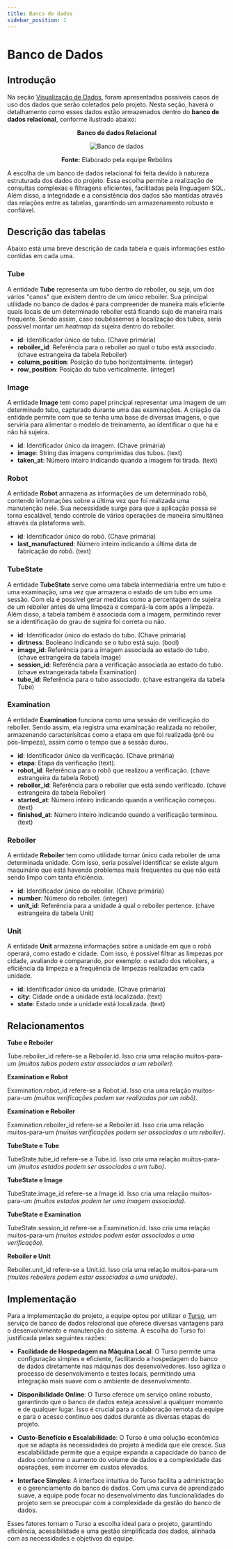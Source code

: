 ```yaml
---
title: Banco de dados
sidebar_position: 1
---
```


# Banco de Dados

## Introdução

Na seção [Visualização de Dados](/Sprint-3/visualizacao-de-dados.md), foram apresentados possíveis casos de uso dos dados que serão coletados pelo projeto. Nesta seção, haverá o detalhamento como esses dados estão armazenados dentro do **banco de dados relacional**, conforme ilustrado abaixo:

<div align="center">

**Banco de dados Relacional**

![Banco de dados](/img/banco-de-dados.png)


**Fonte:** Elaborado pela equipe Rebólins

</div>

A escolha de um banco de dados relacional foi feita devido à natureza estruturada dos dados do projeto. Essa escolha permite a realização de consultas complexas e filtragens eficientes, facilitadas pela linguagem SQL. Além disso, a integridade e a consistência dos dados são mantidas através das relações entre as tabelas, garantindo um armazenamento robusto e confiável.

## Descrição das tabelas

Abaixo está uma breve descrição de cada tabela e quais informações estão contidas em cada uma.


### Tube

A entidade **Tube** representa um tubo dentro do reboiler, ou seja, um dos vários "canos" que existem dentro de um único reboiler. Sua principal utilidade no banco de dados é para compreender de maneira mais eficiente quais locais de um determinado reboiler está ficando sujo de maneira mais frequente. Sendo assim, caso soubéssemos a localização dos tubos, seria possível montar um _heatmap_ da sujeira dentro do reboiler.

- **id**: Identificador único do tubo. (Chave primária)
- **reboiler_id**: Referência para o reboiler ao qual o tubo está associado. (chave estrangeira da tabela Reboiler)
- **column_position**: Posição do tubo horizontalmente. (integer)
- **row_position**: Posição do tubo verticalmente. (integer)


### Image

A entidade **Image** tem como papel principal representar uma imagem de um determinado tubo, capturado durante uma das examinações. A criação da entidade permite com que se tenha uma base de diversas imagens, o que serviria para alimentar o modelo de treinamento, ao identificar o que há e não há sujeira. 

- **id**: Identificador único da imagem. (Chave primária)
- **image**: String das imagens comprimidas dos tubos. (text)
- **taken_at**: Número inteiro indicando quando a imagem foi tirada. (text)


### Robot

A entidade **Robot** armazena as informações de um determinado robô, contendo informações sobre a última vez que foi realizada uma manutenção nele. Sua necessidade surge para que a aplicação possa se torna escalável, tendo controle de vários operações de maneira simultânea através da plataforma web.

- **id**: Identificador único do robô. (Chave primária)
- **last_manufactured**: Número inteiro indicando a última data de fabricação do robô. (text)

### TubeState

A entidade **TubeState** serve como uma tabela intermediária entre um tubo e uma examinação, uma vez que armazena o estado de um tubo em uma sessão. Com ela é possível gerar medidas como a percentagem de sujeira de um reboiler antes de uma limpeza e compará-la com após a limpeza. Além disso, a tabela também é associada com a imagem, permitindo rever se a identificação do grau de sujeira foi correta ou não.

- **id**: Identificador único do estado do tubo. (Chave primária)
- **dirtness**: Booleano indicando se o tubo está sujo. (bool)
- **image_id**: Referência para a imagem associada ao estado do tubo. (chave estrangeira da tabela Image)
- **session_id**: Referência para a verificação associada ao estado do tubo. (chave estrangeirada tabela Examination)
- **tube_id**: Referência para o tubo associado. (chave estrangeira da tabela Tube)

### Examination

A entidade **Examination** funciona como uma sessão de verificação do reboiler. Sendo assim, ela registra uma examinação realizada no reboiler, armazenando caracterísitcas como a etapa em que foi realizada (pré ou pós-limpeza), assim como o tempo que a sessão durou.

- **id**: Identificador único da verificação. (Chave primária)
- **etapa**: Etapa da verificação (text).
- **robot_id**: Referência para o robô que realizou a verificação. (chave estrangeira da tabela Robot)
- **reboiler_id**: Referência para o reboiler que está sendo verificado. (chave estrangeira da tabela Reboiler)
- **started_at**: Número inteiro indicando quando a verificação começou. (text)
- **finished_at**: Número inteiro indicando quando a verificação terminou. (text)

### Reboiler

A entidade **Reboiler** tem como utilidade tornar único cada reboiler de uma determinada unidade. Com isso, seria possível identificar se existe algum maquinário que está havendo problemas mais frequentes ou que não está sendo limpo com tanta eficiência. 

- **id**: Identificador único do reboiler. (Chave primária)
- **number**: Número do reboiler. (integer)
- **unit_id**: Referência para a unidade à qual o reboiler pertence. (chave estrangeira da tabela Unit)

### Unit

A entidade **Unit** armazena informações sobre a unidade em que o robô operará, como estado e cidade. Com isso, é possível filtrar as limpezas por cidade, avaliando e comparando, por exemplo: o estado dos reboilers, a eficiência da limpeza e a frequência de limpezas realizadas em cada unidade.

- **id**: Identificador único da unidade. (Chave primária)
- **city**: Cidade onde a unidade está localizada. (text)
- **state**: Estado onde a unidade está localizada. (text)

## Relacionamentos

**Tube e Reboiler**

Tube.reboiler_id refere-se a Reboiler.id. Isso cria uma relação muitos-para-um *(muitos tubos podem estar associados a um reboiler).*

**Examination e Robot**

Examination.robot_id refere-se a Robot.id. Isso cria uma relação muitos-para-um *(muitas verificações podem ser realizadas por um robô)*.

**Examination e Reboiler**

Examination.reboiler_id refere-se a Reboiler.id. Isso cria uma relação muitos-para-um *(muitas verificações podem ser associadas a um reboiler)*.

**TubeState e Tube**

TubeState.tube_id refere-se a Tube.id. Isso cria uma relação muitos-para-um *(muitos estados podem ser associados a um tubo)*.

**TubeState e Image**

TubeState.image_id refere-se a Image.id. Isso cria uma relação muitos-para-um *(muitos estados podem ter uma imagem associada)*.

**TubeState e Examination**

TubeState.session_id refere-se a Examination.id. Isso cria uma relação muitos-para-um *(muitos estados podem estar associados a uma verificação)*.

**Reboiler e Unit**

Reboiler.unit_id refere-se a Unit.id. Isso cria uma relação muitos-para-um *(muitos reboilers podem estar associados a uma unidade)*.

## Implementação

Para a implementação do projeto, a equipe optou por utilizar o [Turso](https://turso.tech/), um serviço de banco de dados relacional que oferece diversas vantagens para o desenvolvimento e manutenção do sistema. A escolha do Turso foi justificada pelas seguintes razões:

- **Facilidade de Hospedagem na Máquina Local**: O Turso permite uma configuração simples e eficiente, facilitando a hospedagem do banco de dados diretamente nas máquinas dos desenvolvedores. Isso agiliza o processo de desenvolvimento e testes locais, permitindo uma integração mais suave com o ambiente de desenvolvimento.

- **Disponibilidade Online**: O Turso oferece um serviço online robusto, garantindo que o banco de dados esteja acessível a qualquer momento e de qualquer lugar. Isso é crucial para a colaboração remota da equipe e para o acesso contínuo aos dados durante as diversas etapas do projeto.

- **Custo-Benefício e Escalabilidade**: O Turso é uma solução econômica que se adapta às necessidades do projeto à medida que ele cresce. Sua escalabilidade permite que a equipe expanda a capacidade do banco de dados conforme o aumento do volume de dados e a complexidade das operações, sem incorrer em custos elevados.

- **Interface Simples**: A interface intuitiva do Turso facilita a administração e o gerenciamento do banco de dados. Com uma curva de aprendizado suave, a equipe pode focar no desenvolvimento das funcionalidades do projeto sem se preocupar com a complexidade da gestão do banco de dados.

Esses fatores tornam o Turso a escolha ideal para o projeto, garantindo eficiência, acessibilidade e uma gestão simplificada dos dados, alinhada com as necessidades e objetivos da equipe.





